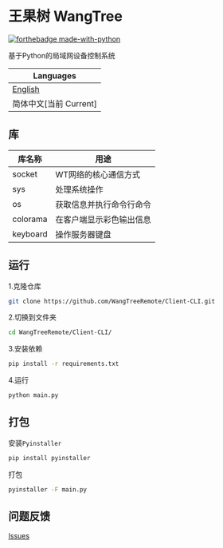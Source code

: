 # 王果树 WangTree

[![forthebadge made-with-python](http://ForTheBadge.com/images/badges/made-with-python.svg)](https://www.python.org/)  

基于Python的局域网设备控制系统

|Languages|
|-----|
|[English](https://github.com/WangTreeRemote/Client-CLI/README.md)|
|简体中文[当前 Current]|

## 库

| 库名称 | 用途 |
|---------|-------------|
| socket | WT网络的核心通信方式 |
| sys | 处理系统操作 |
| os | 获取信息并执行命令行命令 |
| colorama | 在客户端显示彩色输出信息 |
| keyboard | 操作服务器键盘 |

## 运行
1.克隆仓库  
```bash
git clone https://github.com/WangTreeRemote/Client-CLI.git
```
2.切换到文件夹
```bash
cd WangTreeRemote/Client-CLI/
```
3.安装依赖
```bash
pip install -r requirements.txt
```
4.运行
```bash
python main.py
```

## 打包
安装`Pyinstaller`
```bash
pip install pyinstaller
```
打包
```bash
pyinstaller -F main.py
```

## 问题反馈
[Issues](https://github.com/WangTreeRemote/Client-CLI/issues)
